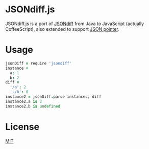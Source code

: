 # JSONdiff.js

JSONdiff.js is a port of [JSONdiff](https://github.com/algesten/jsondiff) from Java to JavaScript (actually CoffeeScript),
also extended to support [JSON pointer](https://github.com/andreineculau/node-jsonpointer).


# Usage

```coffee
jsonDiff = require 'jsondiff'
instance =
  a: 1
  b: 2
diff =
  '/a': 2
  '-/b': 0
instance2 = jsonDiff.parse instances, diff
instance2.a is 2
instance2.b is undefined
```


# License

[MIT](http://opensource.org/licenses/MIT)
